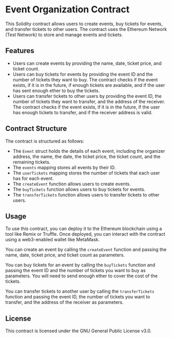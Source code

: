 # Event Organization Contract

This Solidity contract allows users to create events, buy tickets for events, and transfer tickets to other users. The contract uses the Ethereum Network (Test Network) to store and manage events and tickets.

## Features

- Users can create events by providing the name, date, ticket price, and ticket count.
- Users can buy tickets for events by providing the event ID and the number of tickets they want to buy. The contract checks if the event exists, if it is in the future, if enough tickets are available, and if the user has sent enough ether to buy the tickets.
- Users can transfer tickets to other users by providing the event ID, the number of tickets they want to transfer, and the address of the receiver. The contract checks if the event exists, if it is in the future, if the user has enough tickets to transfer, and if the receiver address is valid.

## Contract Structure

The contract is structured as follows:

- The `Event` struct holds the details of each event, including the organizer address, the name, the date, the ticket price, the ticket count, and the remaining tickets.
- The `events` mapping stores all events by their ID.
- The `userTickets` mapping stores the number of tickets that each user has for each event.
- The `createEvent` function allows users to create events.
- The `buyTickets` function allows users to buy tickets for events.
- The `transferTickets` function allows users to transfer tickets to other users.

## Usage

To use this contract, you can deploy it to the Ethereum blockchain using a tool like Remix or Truffle. Once deployed, you can interact with the contract using a web3-enabled wallet like MetaMask.

You can create an event by calling the `createEvent` function and passing the name, date, ticket price, and ticket count as parameters.

You can buy tickets for an event by calling the `buyTickets` function and passing the event ID and the number of tickets you want to buy as parameters. You will need to send enough ether to cover the cost of the tickets.

You can transfer tickets to another user by calling the `transferTickets` function and passing the event ID, the number of tickets you want to transfer, and the address of the receiver as parameters.

## License

This contract is licensed under the GNU General Public License v3.0.
